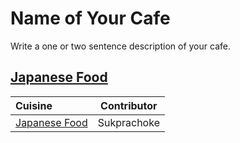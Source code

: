 # Name of Your Cafe

Write a one or two sentence description of your cafe.

## [Japanese Food](menu.md)

| Cuisine                                | Contributor |
|:---------------------------------------|-------------|
| [Japanese Food](menu.md#japanese-menu) | Sukprachoke |
